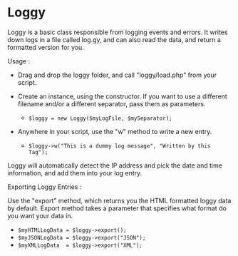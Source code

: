 Loggy
=======
Loggy is a basic class responsible from logging events and errors.
It writes down logs in a file called log.gy, and can also read the data,
and return a formatted version for you.

   Usage :

* Drag and drop the loggy folder, and call "loggy/load.php" from your script.

* Create an instance, using the constructor. If you want to use 
a different filename and/or a different separator, pass them as parameters.
   
  - `$loggy = new Loggy($myLogFile, $mySeparator);`
  
* Anywhere in your script, use the "w" method to write a new entry.

  - `$loggy->w("This is a dummy log message", "Written by this Tag");`
  
Loggy will automatically detect the IP address and pick the date and time
information, and add them into your log entry.
  
Exporting Loggy Entries :
  
Use the "export" method, which returns you the HTML formatted 
loggy data by default.
Export method takes a parameter that specifies what format do you want your
data in.
  
 - `$myHTMLLogData = $loggy->export();`
 - `$myJSONLogData = $loggy->export("JSON");`
 - `$myXMLLogData  = $loggy->export("XML");`

